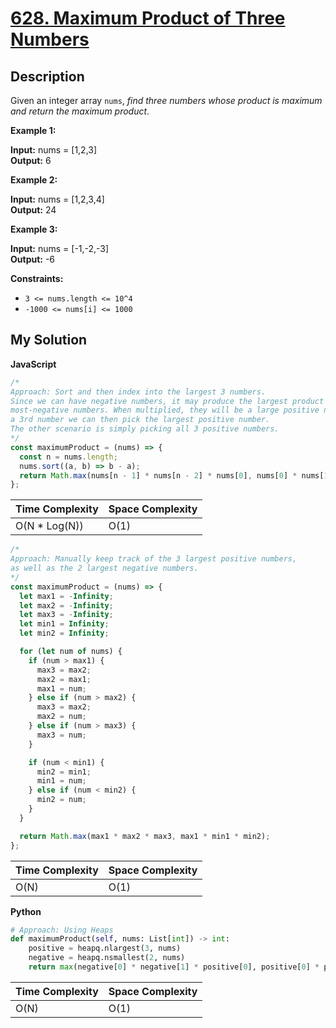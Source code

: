 # [628. Maximum Product of Three Numbers](https://leetcode.com/problems/maximum-product-of-three-numbers)

## Description

Given an integer array `nums`, _find three numbers whose product is maximum and return the maximum product_.

**Example 1:**

**Input:** nums = \[1,2,3\]  
**Output:** 6

**Example 2:**

**Input:** nums = \[1,2,3,4\]  
**Output:** 24

**Example 3:**

**Input:** nums = \[-1,-2,-3\]  
**Output:** -6

**Constraints:**

- `3 <= nums.length <= 10^4`
- `-1000 <= nums[i] <= 1000`

## My Solution

**JavaScript**

```js
/*
Approach: Sort and then index into the largest 3 numbers.
Since we can have negative numbers, it may produce the largest product to pick two of the
most-negative numbers. When multiplied, they will be a large positive number. Since we need
a 3rd number we can then pick the largest positive number.
The other scenario is simply picking all 3 positive numbers.
*/
const maximumProduct = (nums) => {
  const n = nums.length;
  nums.sort((a, b) => b - a);
  return Math.max(nums[n - 1] * nums[n - 2] * nums[0], nums[0] * nums[1] * nums[2]);
};
```

| Time Complexity | Space Complexity |
| --------------- | ---------------- |
| O(N \* Log(N))  | O(1)             |

```js
/*
Approach: Manually keep track of the 3 largest positive numbers,
as well as the 2 largest negative numbers.
*/
const maximumProduct = (nums) => {
  let max1 = -Infinity;
  let max2 = -Infinity;
  let max3 = -Infinity;
  let min1 = Infinity;
  let min2 = Infinity;

  for (let num of nums) {
    if (num > max1) {
      max3 = max2;
      max2 = max1;
      max1 = num;
    } else if (num > max2) {
      max3 = max2;
      max2 = num;
    } else if (num > max3) {
      max3 = num;
    }

    if (num < min1) {
      min2 = min1;
      min1 = num;
    } else if (num < min2) {
      min2 = num;
    }
  }

  return Math.max(max1 * max2 * max3, max1 * min1 * min2);
};
```

| Time Complexity | Space Complexity |
| --------------- | ---------------- |
| O(N)            | O(1)             |

**Python**

```python
# Approach: Using Heaps
def maximumProduct(self, nums: List[int]) -> int:
    positive = heapq.nlargest(3, nums)
    negative = heapq.nsmallest(2, nums)
    return max(negative[0] * negative[1] * positive[0], positive[0] * positive[1] * positive[2])
```

| Time Complexity | Space Complexity |
| --------------- | ---------------- |
| O(N)            | O(1)             |
